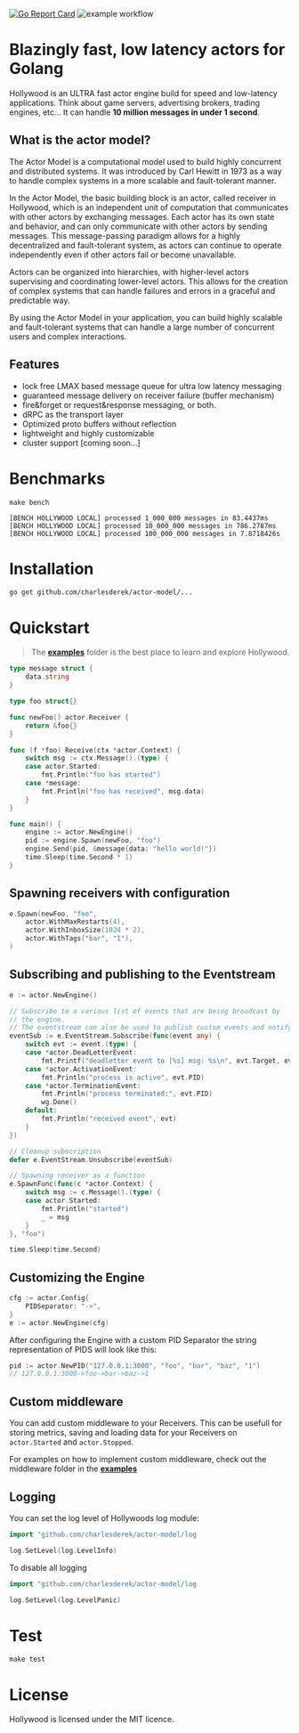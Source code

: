 [![Go Report Card](https://goreportcard.com/badge/github.com/charlesderek/actor-model)](https://goreportcard.com/report/github.com/charlesderek/actor-model)
![example workflow](https://github.com/charlesderek/actor-model/actions/workflows/build.yml/badge.svg?branch=master)

# Blazingly fast, low latency actors for Golang

Hollywood is an ULTRA fast actor engine build for speed and low-latency applications. Think about game servers, advertising brokers, trading engines, etc... It can handle **10 million messages in under 1 second**.

## What is the actor model?

The Actor Model is a computational model used to build highly concurrent and distributed systems. It was introduced by Carl Hewitt in 1973 as a way to handle complex systems in a more scalable and fault-tolerant manner.

In the Actor Model, the basic building block is an actor, called receiver in Hollywood, which is an independent unit of computation that communicates with other actors by exchanging messages. Each actor has its own state and behavior, and can only communicate with other actors by sending messages. This message-passing paradigm allows for a highly decentralized and fault-tolerant system, as actors can continue to operate independently even if other actors fail or become unavailable.

Actors can be organized into hierarchies, with higher-level actors supervising and coordinating lower-level actors. This allows for the creation of complex systems that can handle failures and errors in a graceful and predictable way.

By using the Actor Model in your application, you can build highly scalable and fault-tolerant systems that can handle a large number of concurrent users and complex interactions.

## Features

- lock free LMAX based message queue for ultra low latency messaging
- guaranteed message delivery on receiver failure (buffer mechanism)
- fire&forget or request&response messaging, or both.
- dRPC as the transport layer
- Optimized proto buffers without reflection
- lightweight and highly customizable
- cluster support [coming soon...]



# Benchmarks

```
make bench
```

```
[BENCH HOLLYWOOD LOCAL] processed 1_000_000 messages in 83.4437ms
[BENCH HOLLYWOOD LOCAL] processed 10_000_000 messages in 786.2787ms
[BENCH HOLLYWOOD LOCAL] processed 100_000_000 messages in 7.8718426s
```

# Installation

```
go get github.com/charlesderek/actor-model/...
```

# Quickstart

> The **[examples](https://github.com/charlesderek/actor-model/tree/master/examples)** folder is the best place to learn and explore Hollywood.

```Go
type message struct {
	data string
}

type foo struct{}

func newFoo() actor.Receiver {
	return &foo{}
}

func (f *foo) Receive(ctx *actor.Context) {
	switch msg := ctx.Message().(type) {
	case actor.Started:
		fmt.Println("foo has started")
	case *message:
		fmt.Println("foo has received", msg.data)
	}
}

func main() {
	engine := actor.NewEngine()
	pid := engine.Spawn(newFoo, "foo")
	engine.Send(pid, &message{data: "hello world!"})
	time.Sleep(time.Second * 1)
}
```

## Spawning receivers with configuration

```Go
e.Spawn(newFoo, "foo",
	actor.WithMaxRestarts(4),
	actor.WithInboxSize(1024 * 2),
	actor.WithTags("bar", "1"),
)
```

## Subscribing and publishing to the Eventstream

```go
e := actor.NewEngine()

// Subscribe to a various list of events that are being broadcast by
// the engine.
// The eventstream can also be used to publish custom events and notify all of the subscribers..
eventSub := e.EventStream.Subscribe(func(event any) {
	switch evt := event.(type) {
	case *actor.DeadLetterEvent:
		fmt.Printf("deadletter event to [%s] msg: %s\n", evt.Target, evt.Message)
	case *actor.ActivationEvent:
		fmt.Println("process is active", evt.PID)
	case *actor.TerminationEvent:
		fmt.Println("process terminated:", evt.PID)
		wg.Done()
	default:
		fmt.Println("received event", evt)
	}
})

// Cleanup subscription
defer e.EventStream.Unsubscribe(eventSub)

// Spawning receiver as a function
e.SpawnFunc(func(c *actor.Context) {
	switch msg := c.Message().(type) {
	case actor.Started:
		fmt.Println("started")
		_ = msg
	}
}, "foo")

time.Sleep(time.Second)
```

## Customizing the Engine

```Go
cfg := actor.Config{
	PIDSeparator: "->",
}
e := actor.NewEngine(cfg)
```

After configuring the Engine with a custom PID Separator the string representation of PIDS will look like this:

```Go
pid := actor.NewPID("127.0.0.1:3000", "foo", "bar", "baz", "1")
// 127.0.0.1:3000->foo->bar->baz->1
```

## Custom middleware

You can add custom middleware to your Receivers. This can be usefull for storing metrics, saving and loading data for your Receivers on `actor.Started` and `actor.Stopped`.

For examples on how to implement custom middleware, check out the middleware folder in the **[examples](https://github.com/charlesderek/actor-model/tree/master/examples/middleware)**

## Logging

You can set the log level of Hollywoods log module:

```Go
import "github.com/charlesderek/actor-model/log

log.SetLevel(log.LevelInfo)
```

To disable all logging

```Go
import "github.com/charlesderek/actor-model/log

log.SetLevel(log.LevelPanic)
```

# Test

```
make test
```

# License

Hollywood is licensed under the MIT licence.
